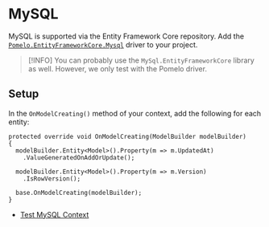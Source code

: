 # MySQL

MySQL is supported via the Entity Framework Core repository. Add the [`Pomelo.EntityFrameworkCore.Mysql`](https://www.nuget.org/packages/Pomelo.EntityFrameworkCore.MySql) driver to your project.

> [!INFO]
> You can probably use the `MySql.EntityFrameworkCore` library as well.  However, we only test with the Pomelo driver.

## Setup

In the `OnModelCreating()` method of your context, add the following for each entity:

    protected override void OnModelCreating(ModelBuilder modelBuilder)
    {
      modelBuilder.Entity<Model>().Property(m => m.UpdatedAt)
        .ValueGeneratedOnAddOrUpdate();

      modelBuilder.Entity<Model>().Property(m => m.Version)
        .IsRowVersion();

      base.OnModelCreating(modelBuilder);
    }

* [Test MySQL Context](https://github.com/CommunityToolkit/Datasync/blob/main/tests/CommunityToolkit.Datasync.TestCommon/Databases/MySQL/MysqlDbContext.cs)
